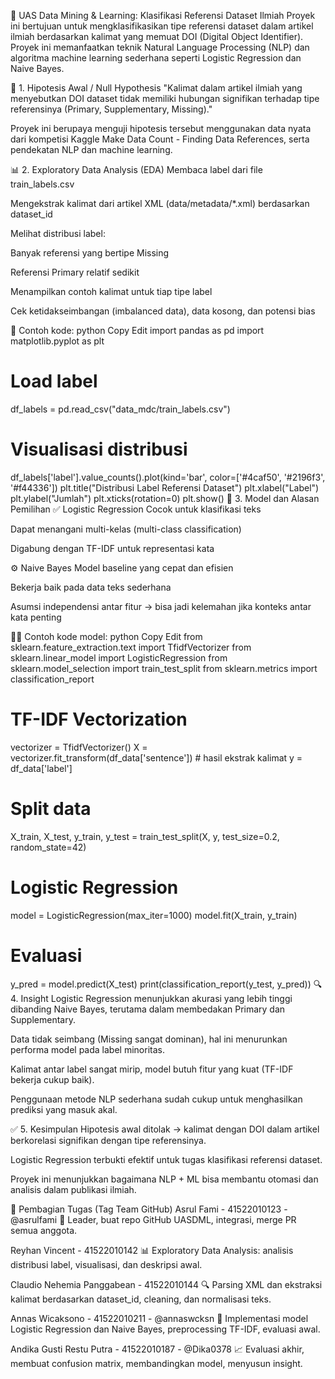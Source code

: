 🧠 UAS Data Mining & Learning: Klasifikasi Referensi Dataset Ilmiah
Proyek ini bertujuan untuk mengklasifikasikan tipe referensi dataset dalam artikel ilmiah berdasarkan kalimat yang memuat DOI (Digital Object Identifier). Proyek ini memanfaatkan teknik Natural Language Processing (NLP) dan algoritma machine learning sederhana seperti Logistic Regression dan Naive Bayes.

📌 1. Hipotesis Awal / Null Hypothesis
"Kalimat dalam artikel ilmiah yang menyebutkan DOI dataset tidak memiliki hubungan signifikan terhadap tipe referensinya (Primary, Supplementary, Missing)."

Proyek ini berupaya menguji hipotesis tersebut menggunakan data nyata dari kompetisi Kaggle Make Data Count - Finding Data References, serta pendekatan NLP dan machine learning.

📊 2. Exploratory Data Analysis (EDA)
Membaca label dari file train_labels.csv

Mengekstrak kalimat dari artikel XML (data/metadata/*.xml) berdasarkan dataset_id

Melihat distribusi label:

Banyak referensi yang bertipe Missing

Referensi Primary relatif sedikit

Menampilkan contoh kalimat untuk tiap tipe label

Cek ketidakseimbangan (imbalanced data), data kosong, dan potensi bias

🧩 Contoh kode:
python
Copy
Edit
import pandas as pd
import matplotlib.pyplot as plt

# Load label
df_labels = pd.read_csv("data_mdc/train_labels.csv")

# Visualisasi distribusi
df_labels['label'].value_counts().plot(kind='bar', color=['#4caf50', '#2196f3', '#f44336'])
plt.title("Distribusi Label Referensi Dataset")
plt.xlabel("Label")
plt.ylabel("Jumlah")
plt.xticks(rotation=0)
plt.show()
🧮 3. Model dan Alasan Pemilihan
✅ Logistic Regression
Cocok untuk klasifikasi teks

Dapat menangani multi-kelas (multi-class classification)

Digabung dengan TF-IDF untuk representasi kata

⚙️ Naive Bayes
Model baseline yang cepat dan efisien

Bekerja baik pada data teks sederhana

Asumsi independensi antar fitur → bisa jadi kelemahan jika konteks antar kata penting

🧑‍💻 Contoh kode model:
python
Copy
Edit
from sklearn.feature_extraction.text import TfidfVectorizer
from sklearn.linear_model import LogisticRegression
from sklearn.model_selection import train_test_split
from sklearn.metrics import classification_report

# TF-IDF Vectorization
vectorizer = TfidfVectorizer()
X = vectorizer.fit_transform(df_data['sentence'])  # hasil ekstrak kalimat
y = df_data['label']

# Split data
X_train, X_test, y_train, y_test = train_test_split(X, y, test_size=0.2, random_state=42)

# Logistic Regression
model = LogisticRegression(max_iter=1000)
model.fit(X_train, y_train)

# Evaluasi
y_pred = model.predict(X_test)
print(classification_report(y_test, y_pred))
🔍 4. Insight
Logistic Regression menunjukkan akurasi yang lebih tinggi dibanding Naive Bayes, terutama dalam membedakan Primary dan Supplementary.

Data tidak seimbang (Missing sangat dominan), hal ini menurunkan performa model pada label minoritas.

Kalimat antar label sangat mirip, model butuh fitur yang kuat (TF-IDF bekerja cukup baik).

Penggunaan metode NLP sederhana sudah cukup untuk menghasilkan prediksi yang masuk akal.

✅ 5. Kesimpulan
Hipotesis awal ditolak → kalimat dengan DOI dalam artikel berkorelasi signifikan dengan tipe referensinya.

Logistic Regression terbukti efektif untuk tugas klasifikasi referensi dataset.

Proyek ini menunjukkan bagaimana NLP + ML bisa membantu otomasi dan analisis dalam publikasi ilmiah.

👥 Pembagian Tugas (Tag Team GitHub)
Asrul Fami - 41522010123 - @asrulfami
📌 Leader, buat repo GitHub UASDML, integrasi, merge PR semua anggota.

Reyhan Vincent - 41522010142
📊 Exploratory Data Analysis: analisis distribusi label, visualisasi, dan deskripsi awal.

Claudio Nehemia Panggabean - 41522010144
🔍 Parsing XML dan ekstraksi kalimat berdasarkan dataset_id, cleaning, dan normalisasi teks.

Annas Wicaksono - 41522010211 - @annaswcksn
🤖 Implementasi model Logistic Regression dan Naive Bayes, preprocessing TF-IDF, evaluasi awal.

Andika Gusti Restu Putra - 41522010187 - @Dika0378
📈 Evaluasi akhir, membuat confusion matrix, membandingkan model, menyusun insight.
